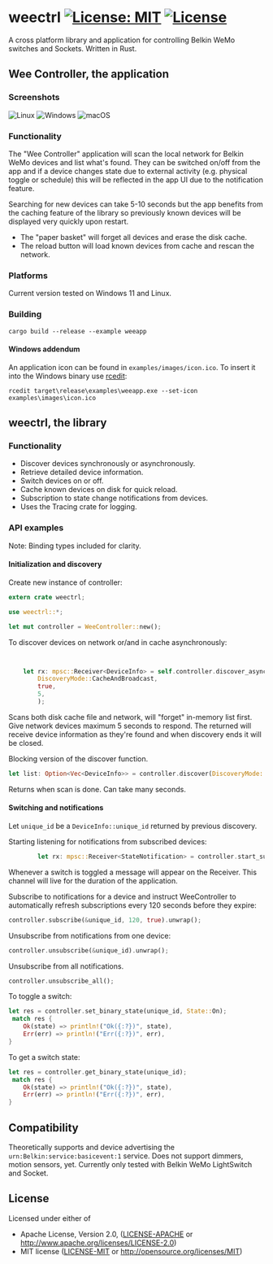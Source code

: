 # weectrl   [![License: MIT](https://img.shields.io/badge/License-MIT-yellow.svg)](https://opensource.org/licenses/MIT) [![License](https://img.shields.io/badge/License-Apache%202.0-blue.svg)](https://opensource.org/licenses/Apache-2.0)

A cross platform library and application for controlling Belkin WeMo switches and Sockets. Written in Rust.

## Wee Controller, the application

### Screenshots

![Linux](http://i.imgur.com/4QutZDQ.png "Linux")   ![Windows](http://i.imgur.com/PoNrogW.png "Windows")   ![macOS](http://i.imgur.com/s4XsDnA.png "macOS")

### Functionality
The "Wee Controller" application will scan the local network for Belkin WeMo devices and list what's found. They can be switched on/off from the app and if a device changes state due to external activity (e.g. physical toggle or schedule) this will be reflected in the app UI due to the notification feature.

Searching for new devices can take 5-10 seconds but the app benefits from the caching feature of the library so previously known devices will be displayed very quickly upon restart.   

* The "paper basket" will forget all devices and erase the disk cache.
* The reload button will load known devices from cache and rescan the network.

### Platforms
Current version tested on Windows 11 and Linux.

### Building

```
cargo build --release --example weeapp
```
#### Windows addendum
An application icon can be found in `examples/images/icon.ico`. To insert it into the Windows binary use [rcedit][56bbd8db]:
```
rcedit target\release\examples\weeapp.exe --set-icon examples\images\icon.ico
```
  [56bbd8db]: https://github.com/electron/rcedit/releases "rcedit"

## weectrl, the library
### Functionality
* Discover devices synchronously or asynchronously.
* Retrieve detailed device information.
* Switch devices on or off.
* Cache known devices on disk for quick reload.
* Subscription to state change notifications from devices.
* Uses the Tracing crate for logging.

### API examples
Note: Binding types included for clarity. 
#### Initialization and discovery
Create new instance of controller:
``` rust
extern crate weectrl;

use weectrl::*;

let mut controller = WeeController::new();
```

To discover devices on network or/and in cache asynchronously:
``` rust


    let rx: mpsc::Receiver<DeviceInfo> = self.controller.discover_async(
        DiscoveryMode::CacheAndBroadcast, 
        true, 
        5, 
        );
```
Scans both disk cache file and network, will "forget" in-memory list first. Give network devices maximum 5 seconds to respond.
The returned  will receive device information as they're found and when discovery ends it will be closed.

Blocking version of the discover function.
``` rust
let list: Option<Vec<DeviceInfo>> = controller.discover(DiscoveryMode::CacheAndBroadcast, true, 5);
```
Returns when scan is done. Can take many seconds.


#### Switching and notifications

Let `unique_id` be a `DeviceInfo::unique_id` returned by previous discovery.

Starting listening for notifications from subscribed devices:
``` rust
        let rx: mpsc::Receiver<StateNotification> = controller.start_subscription_service().unwrap();
```
Whenever a switch is toggled a message will appear on the Receiver. This channel will live for the duration
of the application. 

Subscribe to notifications for a device and instruct WeeController to automatically refresh subscriptions every 120 seconds before they expire:
``` rust
controller.subscribe(&unique_id, 120, true).unwrap();
```

Unsubscribe from notifications from one device:
``` rust
controller.unsubscribe(&unique_id).unwrap();
```

Unsubscribe from all notifications.
``` rust
controller.unsubscribe_all();
```

To toggle a switch:
``` rust
let res = controller.set_binary_state(unique_id, State::On);
 match res {
    Ok(state) => println!("Ok({:?})", state),
    Err(err) => println!("Err({:?})", err),
}
```

To get a switch state:
``` rust
let res = controller.get_binary_state(unique_id);
 match res {
    Ok(state) => println!("Ok({:?})", state),
    Err(err) => println!("Err({:?})", err),
}
```
## Compatibility
Theoretically supports and device advertising the `urn:Belkin:service:basicevent:1` service. Does not support dimmers, motion sensors, yet.
Currently only tested with Belkin WeMo LightSwitch and Socket.

## License

Licensed under either of

 * Apache License, Version 2.0, ([LICENSE-APACHE](LICENSE-APACHE) or http://www.apache.org/licenses/LICENSE-2.0)
 * MIT license ([LICENSE-MIT](LICENSE-MIT) or http://opensource.org/licenses/MIT)
